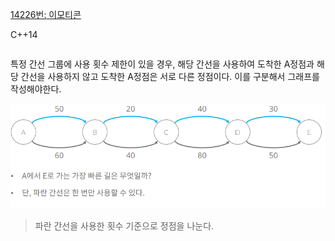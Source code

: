 
[14226번: 이모티콘](https://www.acmicpc.net/problem/14226)

C++14
```c++

```
특정 간선 그룹에 사용 횟수 제한이 있을 경우, 해당 간선을 사용하여 도착한 A정점과 해당 간선을 사용하지 않고 도착한 A정점은 서로 다른 정점이다.
이를 구분해서 그래프를 작성해야한다.

![enter image description here](https://github.com/ette9844/writing_md/blob/master/imgs/%EA%B7%B8%EB%9E%98%ED%94%84%20%EC%98%88%EC%A0%9C1.PNG?raw=true)



>파란 간선을 사용한 횟수 기준으로 정점을 나눈다.

<!--stackedit_data:
eyJoaXN0b3J5IjpbLTIwMDUwMzg2MDVdfQ==
-->